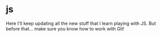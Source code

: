 # js
Here I'll keep updating all the new stuff that I learn playing with JS.
But before that... make sure you know how to work with Git!
